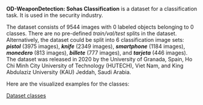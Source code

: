 **OD-WeaponDetection: Sohas Classification** is a dataset for a classification task. It is used in the security industry. 

The dataset consists of 9544 images with 0 labeled objects belonging to 0 classes. There are no pre-defined <i>train/val/test</i> splits in the dataset. Alternatively, the dataset could be split into 6 classification image sets: ***pistol*** (3975 images), ***knife*** (2349 images), ***smartphone*** (1184 images), ***monedero*** (813 images), ***billete*** (777 images), and ***tarjeta*** (446 images). The dataset was released in 2020 by the University of Granada, Spain, Ho Chi Minh City University of Technology (HUTECH), Viet Nam, and King Abdulaziz University (KAU) Jeddah, Saudi Arabia.

Here are the visualized examples for the classes:

[Dataset classes](https://github.com/dataset-ninja/od-weapon-detection-sohas-classification/raw/main/visualizations/classes_preview.webm)
